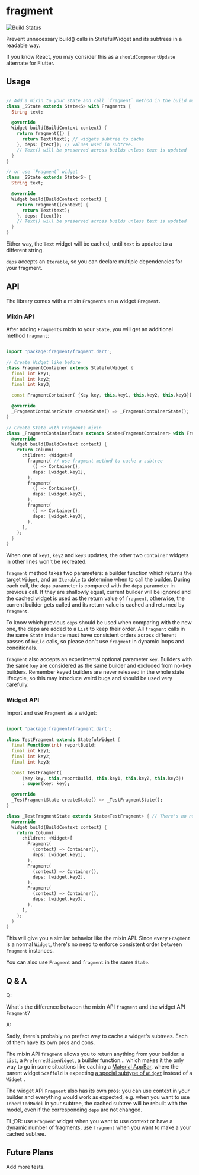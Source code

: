 # fragment

[![Build Status](https://travis-ci.com/pinyin/fragment.svg?branch=master)](https://travis-ci.com/pinyin/fragment)

Prevent unnecessary build() calls in StatefulWidget and its subtrees in a readable way.

If you know React, you may consider this as a `shouldComponentUpdate` alternate for Flutter.

## Usage

```dart

// Add a mixin to your state and call `fragment` method in the build method of your state
class _SState extends State<S> with Fragments {
  String text;

  @override
  Widget build(BuildContext context) {
    return fragment(() {
      return Text(text); // widgets subtree to cache
    }, deps: [text]); // values used in subtree. 
    // Text() will be preserved across builds unless text is updated
  }
}

// or use `Fragment` widget 
class _SState extends State<S> {
  String text;

  @override
  Widget build(BuildContext context) {
    return Fragment((context) {
      return Text(text);
    }, deps: [text]);
    // Text() will be preserved across builds unless text is updated
  }
}

```

Either way, the `Text` widget will be cached, until `text` is updated to a different string.

`deps` accepts an `Iterable`, so you can declare multiple dependencies for your fragment.

## API

The library comes with a mixin `Fragments` an a widget `Fragment`.

### Mixin API

After adding `Fragments` mixin to your `State`, you will get an additional method `fragment`: 

```dart

import 'package:fragment/fragment.dart';

// Create Widget like before 
class FragmentContainer extends StatefulWidget {
  final int key1;
  final int key2;
  final int key3;

  const FragmentContainer( {Key key, this.key1, this.key2, this.key3}) : super(key: key);

  @override
  _FragmentContainerState createState() => _FragmentContainerState();
}

// Create State with Fragments mixin
class _FragmentContainerState extends State<FragmentContainer> with Fragments {
  @override
  Widget build(BuildContext context) {
    return Column(
      children: <Widget>[
        fragment( // use fragment method to cache a subtree
          () => Container(),
          deps: [widget.key1],
        ), 
        fragment(
          () => Container(),
          deps: [widget.key2],
        ), 
        fragment(
          () => Container(),
          deps: [widget.key3],
        ),
      ],
    );
  }
}

```

When one of `key1`, `key2` and `key3` updates, the other two `Container` widgets in other lines won't be recreated.

`fragment` method takes two parameters: a builder function which returns the target `Widget`, and an `Iterable` to determine when to call the builder. During each call, the `deps` parameter is compared with the `deps` parameter in previous call. If they are shallowly equal, current builder will be ignored and the cached widget is used as the return value of `fragment`, otherwise, the current builder gets called and its return value is cached and returned by `fragment`.

To know which previous `deps` should be used when comparing with the new one, the deps are added to a `List` to keep their order. All `fragment` calls in the same `State` instance must have consistent orders across different passes of `build` calls, so please don't use `fragment` in dynamic loops and conditionals.

`fragment` also accepts an experimental optional parameter `key`. Builders with the same `key` are considered as the same builder and excluded from no-key builders. Remember keyed builders are never released in the whole state lifecycle, so this may introduce weird bugs and should be used very carefully.

### Widget API

Import and use `Fragment` as a widget:

```dart

import 'package:fragment/fragment.dart';

class TestFragment extends StatefulWidget {
  final Function(int) reportBuild;
  final int key1;
  final int key2;
  final int key3;

  const TestFragment(
      {Key key, this.reportBuild, this.key1, this.key2, this.key3})
      : super(key: key);

  @override
  _TestFragmentState createState() => _TestFragmentState();
}

class _TestFragmentState extends State<TestFragment> { // There's no need to add mixin
  @override
  Widget build(BuildContext context) {
    return Column(
      children: <Widget>[
        Fragment(
          (context) => Container(),
          deps: [widget.key1],
        ),
        Fragment(
          (context) => Container(),
          deps: [widget.key2],
        ),
        Fragment(
          (context) => Container(),
          deps: [widget.key3],
        ),
      ],
    );
  }
}
```

This will give you a similar behavior like the mixin API. Since every `Fragment` is a normal `Widget`, there's no need to enforce consistent order between `Fragment` instances.

You can also use `Fragment` and `fragment` in the same `State`.

## Q & A

Q: 

What's the difference between the mixin API `fragment` and the widget API `Fragment`?

A:

Sadly, there's probably no prefect way to cache a widget's subtrees. Each of them have its own pros and cons.

The mixin API `fragment` allows you to return anything from your builder: a `List`, a `PreferredSizeWidget`, a builder function... which makes it the only way to go in some situations like caching a [Material AppBar](https://docs.flutter.io/flutter/material/AppBar-class.html), where the parent widget `Scaffold` is expecting [a special subtype of `Widget`](https://docs.flutter.io/flutter/material/Scaffold/appBar.html) instead of a `Widget` .

The widget API `Fragment` also has its own pros: you can use context in your builder and everything would work as expected, e.g. when you want to use `InheritedModel` in your subtree, the cached subtree will be rebuilt with the model, even if the corresponding `deps` are not changed.

TL;DR: use `Fragment` widget when you want to use context or have a dynamic number of fragments, use `fragment` when you want to make a your cached subtree.

## Future Plans

Add more tests.